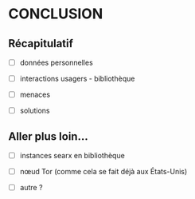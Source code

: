 # CONCLUSION

## Récapitulatif

- [ ] données personnelles
- [ ] interactions usagers - bibliothèque
- [ ] menaces
- [ ] solutions


## Aller plus loin...

- [ ] instances searx en bibliothèque
- [ ] nœud Tor (comme cela se fait déjà aux États-Unis)
- [ ] autre ?

